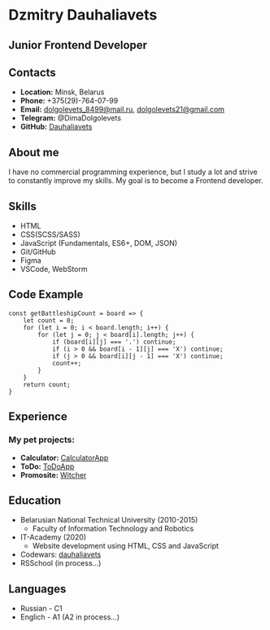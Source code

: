 # Dzmitry Dauhaliavets

## Junior Frontend Developer

## Contacts
* **Location:** Minsk, Belarus
* **Phone:** +375(29)-764-07-99
* **Email:** [dolgolevets_8499@mail.ru](mailto:dolgolevets_8499@mail.ru "Send me message)"), [dolgolevets21@gmail.com](mailto:dolgolevets21@gmail.com "Send me message)")
* **Telegram:** @DimaDolgolevets
* **GitHub:** [Dauhaliavets](https://github.com/Dauhaliavets)

## About me
I have no commercial programming experience, but I study a lot and strive to constantly improve my skills. My goal is to become a Frontend developer.

## Skills
* HTML
* CSS(SCSS/SASS)
* JavaScript (Fundamentals, ES6+, DOM, JSON)
* Git/GitHub
* Figma
* VSCode, WebStorm

## Code Example
```
const getBattleshipCount = board => {
    let count = 0;
    for (let i = 0; i < board.length; i++) {
        for (let j = 0; j < board[i].length; j++) {
            if (board[i][j] === '.') continue;
            if (i > 0 && board[i - 1][j] === 'X') continue;
            if (j > 0 && board[i][j - 1] === 'X') continue;
            count++;
        }
    }
    return count;
}
```
## Experience
### My pet projects:
* **Calculator:** [CalculatorApp](https://dauhaliavets.github.io/CalculatorApp/)
* **ToDo:** [ToDoApp](https://dauhaliavets.github.io/ToDoApp/)
* **Promosite:** [Witcher](https://dauhaliavets.github.io/witcher/)

## Education
* Belarusian National Technical University (2010-2015)
    + Faculty of Information Technology and Robotics
* IT-Academy (2020)
    + Website development using HTML, CSS and JavaScript
* Codewars: [dauhaliavets](https://www.codewars.com/users/dauhaliavets)
* RSSchool (in process...)

## Languages
* Russian - C1
* Englich - A1 (A2 in process...)